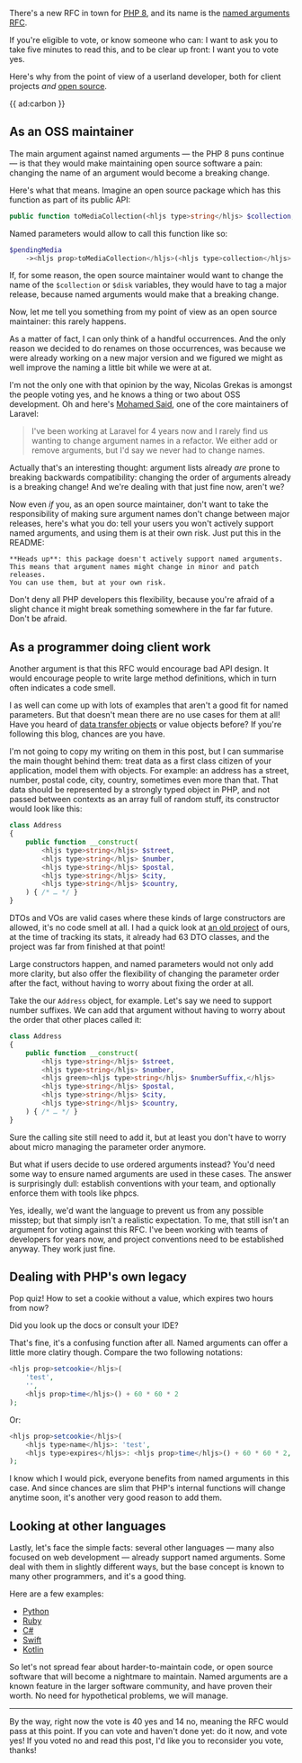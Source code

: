 There's a new RFC in town for [PHP 8](/blog/new-in-php-8), and its name is the [named arguments RFC](*https://wiki.php.net/rfc/named_params).

If you're eligible to vote, or know someone who can: I want to ask you to take five minutes to read this, and to be clear up front: I want you to vote yes.

Here's why from the point of view of a userland developer, both for client projects _and_ [open source](*https://spatie.be/open-source).

{{ ad:carbon }}

## As an OSS maintainer

The main argument against named arguments — the PHP 8 puns continue — is that they would make maintaining open source software a pain: changing the name of an argument would become a breaking change.

Here's what that means. Imagine an open source package which has this function as part of its public API:

```php
public function toMediaCollection(<hljs type>string</hljs> $collection, <hljs type>string</hljs> $disk = null);
```

Named parameters would allow to call this function like so:

```php
$pendingMedia
    -><hljs prop>toMediaCollection</hljs>(<hljs type>collection</hljs>: 'downloads', <hljs type>disk</hljs>: 's3');
```

If, for some reason, the open source maintainer would want to change the name of the `$collection` or `$disk` variables, they would have to tag a major release, because named arguments would make that a breaking change.

Now, let me tell you something from my point of view as an open source maintainer: this rarely happens. 

As a matter of fact, I can only think of a handful occurrences. And the only reason we decided to do renames on those occurrences, was because we were already working on a new major version and we figured we might as well improve the naming a little bit while we were at at.

I'm not the only one with that opinion by the way, Nicolas Grekas is amongst the people voting yes, and he knows a thing or two about OSS development. Oh and here's [Mohamed Said](*https://twitter.com/themsaid/status/1281819955231690753?s=20), one of the core maintainers of Laravel:

> I've been working at Laravel for 4 years now and I rarely find us wanting to change argument names in a refactor. We either add or remove arguments, but I'd say we never had to change names.

Actually that's an interesting thought: argument lists already _are_ prone to breaking backwards compatibility: changing the order of arguments already is a breaking change! And we're dealing with that just fine now, aren't we?

Now even _if_ you, as an open source maintainer, don't want to take the responsibility of making sure argument names don't change between major releases, here's what you do: tell your users you won't actively support named arguments, and using them is at their own risk. Just put this in the README:

```
**Heads up**: this package doesn't actively support named arguments. 
This means that argument names might change in minor and patch releases. 
You can use them, but at your own risk.
```

Don't deny all PHP developers this flexibility, because you're afraid of a slight chance it might break something somewhere in the far far future. Don't be afraid.

## As a programmer doing client work

Another argument is that this RFC would encourage bad API design. It would encourage people to write large method definitions, which in turn often indicates a code smell.

I as well can come up with lots of examples that aren't a good fit for named parameters. But that doesn't mean there are no use cases for them at all! Have you heard of [data transfer objects](/blog/laravel-beyond-crud-02-working-with-data) or value objects before? If you're following this blog, chances are you have.  

I'm not going to copy my writing on them in this post, but I can summarise the main thought behind them: treat data as a first class citizen of your application, model them with objects. For example: an address has a street, number, postal code, city, country, sometimes even more than that. That data should be represented by a strongly typed object in PHP, and not passed between contexts as an array full of random stuff, its constructor would look like this:

```php
class Address
{
    public function __construct(
        <hljs type>string</hljs> $street,
        <hljs type>string</hljs> $number,
        <hljs type>string</hljs> $postal,
        <hljs type>string</hljs> $city,
        <hljs type>string</hljs> $country,
    ) { /* … */ }
}
```

DTOs and VOs are valid cases where these kinds of large constructors are allowed, it's no code smell at all. I had a quick look at [an old project](/blog/a-project-at-spatie) of ours, at the time of tracking its stats, it already had 63 DTO classes, and the project was far from finished at that point!

Large constructors happen, and named parameters would not only add more clarity, but also offer the flexibility of changing the parameter order after the fact, without having to worry about fixing the order at all.

Take the our `Address` object, for example. Let's say we need to support number suffixes. We can add that argument without having to worry about the order that other places called it:

```php
class Address
{
    public function __construct(
        <hljs type>string</hljs> $street,
        <hljs type>string</hljs> $number,
        <hljs green><hljs type>string</hljs> $numberSuffix,</hljs>
        <hljs type>string</hljs> $postal,
        <hljs type>string</hljs> $city,
        <hljs type>string</hljs> $country,
    ) { /* … */ }
}
```

Sure the calling site still need to add it, but at least you don't have to worry about micro managing the parameter order anymore. 

But what if users decide to use ordered arguments instead? You'd need some way to ensure named arguments are used in these cases. The answer is surprisingly dull: establish conventions with your team, and optionally enforce them with tools like phpcs.

Yes, ideally, we'd want the language to prevent us from any possible misstep; but that simply isn't a realistic expectation. To me, that still isn't an argument for voting against this RFC. I've been working with teams of developers for years now, and project conventions need to be established anyway. They work just fine.

## Dealing with PHP's own legacy

Pop quiz! How to set a cookie without a value, which expires two hours from now?

Did you look up the docs or consult your IDE?

That's fine, it's a confusing function after all. Named arguments can offer a little more clatiry though. Compare the two following notations:

```php
<hljs prop>setcookie</hljs>(
    'test', 
    '', 
    <hljs prop>time</hljs>() + 60 * 60 * 2
);
```

Or:

```php
<hljs prop>setcookie</hljs>(
    <hljs type>name</hljs>: 'test',
    <hljs type>expires</hljs>: <hljs prop>time</hljs>() + 60 * 60 * 2,
);
```

I know which I would pick, everyone benefits from named arguments in this case. And since chances are slim that PHP's internal functions will change anytime soon, it's another very good reason to add them.

## Looking at other languages

Lastly, let's face the simple facts: several other languages — many also focused on web development — already support named arguments. Some deal with them in slightly different ways, but the base concept is known to many other programmers, and it's a good thing.  

Here are a few examples:

- [Python](*https://treyhunner.com/2018/04/keyword-arguments-in-python/)
- [Ruby](*https://thoughtbot.com/blog/ruby-2-keyword-arguments)
- [C#](*https://docs.microsoft.com/en-us/dotnet/csharp/programming-guide/classes-and-structs/named-and-optional-arguments)
- [Swift](*https://useyourloaf.com/blog/swift-named-parameters/)
- [Kotlin](*https://kotlinlang.org/docs/reference/functions.html#named-arguments)

So let's not spread fear about harder-to-maintain code, or open source software that will become a nightmare to maintain. Named arguments are a known feature in the larger software community, and have proven their worth. No need for hypothetical problems, we will manage. 

---

By the way, right now the vote is 40 yes and 14 no, meaning the RFC would pass at this point. If you can vote and haven't done yet: do it now, and vote yes! If you voted no and read this post, I'd like you to reconsider you vote, thanks!

